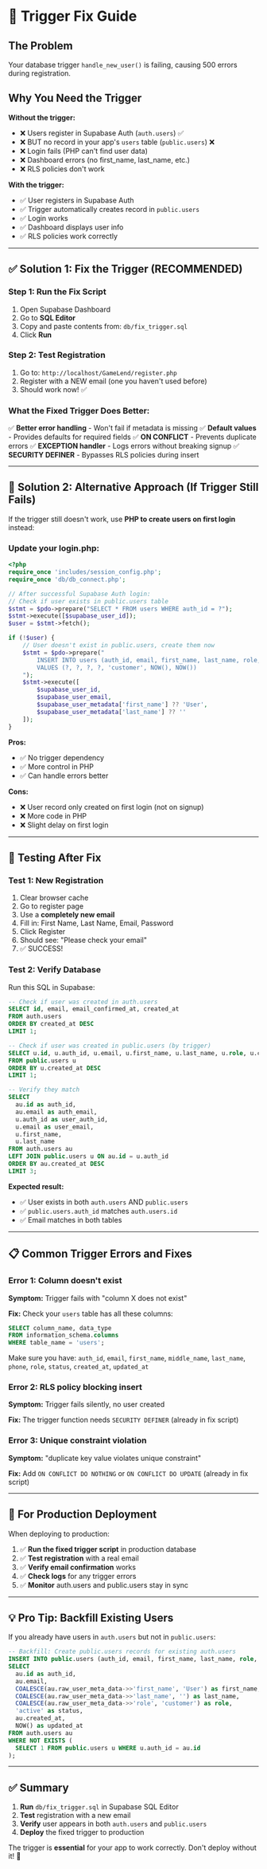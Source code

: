 # 🔧 Trigger Fix Guide

## The Problem
Your database trigger `handle_new_user()` is failing, causing 500 errors during registration.

## Why You Need the Trigger

**Without the trigger:**
- ❌ Users register in Supabase Auth (`auth.users`) ✅
- ❌ BUT no record in your app's `users` table (`public.users`) ❌
- ❌ Login fails (PHP can't find user data)
- ❌ Dashboard errors (no first_name, last_name, etc.)
- ❌ RLS policies don't work

**With the trigger:**
- ✅ User registers in Supabase Auth
- ✅ Trigger automatically creates record in `public.users`
- ✅ Login works
- ✅ Dashboard displays user info
- ✅ RLS policies work correctly

---

## ✅ Solution 1: Fix the Trigger (RECOMMENDED)

### Step 1: Run the Fix Script

1. Open Supabase Dashboard
2. Go to **SQL Editor**
3. Copy and paste contents from: `db/fix_trigger.sql`
4. Click **Run**

### Step 2: Test Registration

1. Go to: `http://localhost/GameLend/register.php`
2. Register with a NEW email (one you haven't used before)
3. Should work now! ✅

### What the Fixed Trigger Does Better:

✅ **Better error handling** - Won't fail if metadata is missing
✅ **Default values** - Provides defaults for required fields
✅ **ON CONFLICT** - Prevents duplicate errors
✅ **EXCEPTION handler** - Logs errors without breaking signup
✅ **SECURITY DEFINER** - Bypasses RLS policies during insert

---

## 🔧 Solution 2: Alternative Approach (If Trigger Still Fails)

If the trigger still doesn't work, use **PHP to create users on first login** instead:

### Update your login.php:

```php
<?php
require_once 'includes/session_config.php';
require_once 'db/db_connect.php';

// After successful Supabase Auth login:
// Check if user exists in public.users table
$stmt = $pdo->prepare("SELECT * FROM users WHERE auth_id = ?");
$stmt->execute([$supabase_user_id]);
$user = $stmt->fetch();

if (!$user) {
    // User doesn't exist in public.users, create them now
    $stmt = $pdo->prepare("
        INSERT INTO users (auth_id, email, first_name, last_name, role, created_at, updated_at)
        VALUES (?, ?, ?, ?, 'customer', NOW(), NOW())
    ");
    $stmt->execute([
        $supabase_user_id,
        $supabase_user_email,
        $supabase_user_metadata['first_name'] ?? 'User',
        $supabase_user_metadata['last_name'] ?? ''
    ]);
}
```

**Pros:**
- ✅ No trigger dependency
- ✅ More control in PHP
- ✅ Can handle errors better

**Cons:**
- ❌ User record only created on first login (not on signup)
- ❌ More code in PHP
- ❌ Slight delay on first login

---

## 🧪 Testing After Fix

### Test 1: New Registration
1. Clear browser cache
2. Go to register page
3. Use a **completely new email**
4. Fill in: First Name, Last Name, Email, Password
5. Click Register
6. Should see: "Please check your email"
7. ✅ SUCCESS!

### Test 2: Verify Database
Run this SQL in Supabase:

```sql
-- Check if user was created in auth.users
SELECT id, email, email_confirmed_at, created_at
FROM auth.users
ORDER BY created_at DESC
LIMIT 1;

-- Check if user was created in public.users (by trigger)
SELECT u.id, u.auth_id, u.email, u.first_name, u.last_name, u.role, u.created_at
FROM public.users u
ORDER BY u.created_at DESC
LIMIT 1;

-- Verify they match
SELECT 
  au.id as auth_id,
  au.email as auth_email,
  u.auth_id as user_auth_id,
  u.email as user_email,
  u.first_name,
  u.last_name
FROM auth.users au
LEFT JOIN public.users u ON au.id = u.auth_id
ORDER BY au.created_at DESC
LIMIT 3;
```

**Expected result:**
- ✅ User exists in both `auth.users` AND `public.users`
- ✅ `public.users.auth_id` matches `auth.users.id`
- ✅ Email matches in both tables

---

## 📋 Common Trigger Errors and Fixes

### Error 1: Column doesn't exist
**Symptom:** Trigger fails with "column X does not exist"

**Fix:** Check your `users` table has all these columns:
```sql
SELECT column_name, data_type 
FROM information_schema.columns 
WHERE table_name = 'users';
```

Make sure you have: `auth_id`, `email`, `first_name`, `middle_name`, `last_name`, `phone`, `role`, `status`, `created_at`, `updated_at`

### Error 2: RLS policy blocking insert
**Symptom:** Trigger fails silently, no user created

**Fix:** The trigger function needs `SECURITY DEFINER` (already in fix script)

### Error 3: Unique constraint violation
**Symptom:** "duplicate key value violates unique constraint"

**Fix:** Add `ON CONFLICT DO NOTHING` or `ON CONFLICT DO UPDATE` (already in fix script)

---

## 🚀 For Production Deployment

When deploying to production:

1. ✅ **Run the fixed trigger script** in production database
2. ✅ **Test registration** with a real email
3. ✅ **Verify email confirmation** works
4. ✅ **Check logs** for any trigger errors
5. ✅ **Monitor** auth.users and public.users stay in sync

---

## 💡 Pro Tip: Backfill Existing Users

If you already have users in `auth.users` but not in `public.users`:

```sql
-- Backfill: Create public.users records for existing auth.users
INSERT INTO public.users (auth_id, email, first_name, last_name, role, status, created_at, updated_at)
SELECT 
  au.id as auth_id,
  au.email,
  COALESCE(au.raw_user_meta_data->>'first_name', 'User') as first_name,
  COALESCE(au.raw_user_meta_data->>'last_name', '') as last_name,
  COALESCE(au.raw_user_meta_data->>'role', 'customer') as role,
  'active' as status,
  au.created_at,
  NOW() as updated_at
FROM auth.users au
WHERE NOT EXISTS (
  SELECT 1 FROM public.users u WHERE u.auth_id = au.id
);
```

---

## ✅ Summary

1. **Run** `db/fix_trigger.sql` in Supabase SQL Editor
2. **Test** registration with a new email
3. **Verify** user appears in both `auth.users` and `public.users`
4. **Deploy** the fixed trigger to production

The trigger is **essential** for your app to work correctly. Don't deploy without it! 🚀
